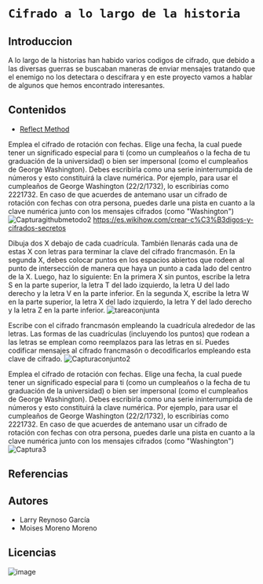 # `Cifrado a lo largo de la historia`

## Introduccion
A lo largo de la historias han habido varios codigos de cifrado, que debido a las diversas guerras se buscaban maneras de enviar mensajes tratando que el enemigo no los detectara o descifrara y en este proyecto vamos a hablar de algunos que hemos encontrado interesantes. 
## Contenidos 

- [Reflect Method](ReflectMethod/reflectmethod.md)



Emplea el cifrado de rotación con fechas. Elige una fecha, la cual puede tener un significado especial para ti (como un cumpleaños o la fecha de tu graduación de la universidad) o bien ser impersonal (como el cumpleaños de George Washington). Debes escribirla como una serie ininterrumpida de números y esto constituirá la clave numérica.
Por ejemplo, para usar el cumpleaños de George Washington (22/2/1732), lo escribirías como 2221732.
En caso de que acuerdes de antemano usar un cifrado de rotación con fechas con otra persona, puedes darle una pista en cuanto a la clave numérica junto con los mensajes cifrados (como "Washington")
![Capturagithubmetodo2](https://user-images.githubusercontent.com/114906901/197468526-118c939b-c7e0-4c51-abdc-1525fe7631f3.PNG)
https://es.wikihow.com/crear-c%C3%B3digos-y-cifrados-secretos


Dibuja dos X debajo de cada cuadrícula. También llenarás cada una de estas X con letras para terminar la clave del cifrado francmasón. En la segunda X, debes colocar puntos en los espacios abiertos que rodeen al punto de intersección de manera que haya un punto a cada lado del centro de la X. Luego, haz lo siguiente:
En la primera X sin puntos, escribe la letra S en la parte superior, la letra T del lado izquierdo, la letra U del lado derecho y la letra V en la parte inferior.
En la segunda X, escribe la letra W en la parte superior, la letra X del lado izquierdo, la letra Y del lado derecho y la letra Z en la parte inferior.
![tareaconjunta](https://user-images.githubusercontent.com/114906901/197953280-7047ea43-b410-47c2-8721-81d41f83437f.PNG)

Escribe con el cifrado francmasón empleando la cuadrícula alrededor de las letras. Las formas de las cuadrículas (incluyendo los puntos) que rodean a las letras se emplean como reemplazos para las letras en sí. Puedes codificar mensajes al cifrado francmasón o decodificarlos empleando esta clave de cifrado.
![Capturaconjunto2](https://user-images.githubusercontent.com/114906901/197953680-3a78f608-fa8e-4c6a-a7b0-878af4ca2c2c.PNG)

Emplea el cifrado de rotación con fechas. Elige una fecha, la cual puede tener un significado especial para ti (como un cumpleaños o la fecha de tu graduación de la universidad) o bien ser impersonal (como el cumpleaños de George Washington). Debes escribirla como una serie ininterrumpida de números y esto constituirá la clave numérica.
Por ejemplo, para usar el cumpleaños de George Washington (22/2/1732), lo escribirías como 2221732.
En caso de que acuerdes de antemano usar un cifrado de rotación con fechas con otra persona, puedes darle una pista en cuanto a la clave numérica junto con los mensajes cifrados (como "Washington")
![Captura3](https://user-images.githubusercontent.com/114906901/197953907-e0e04049-126b-4dab-8b4b-391fc31e8cfd.PNG)


## Referencias 

 
## Autores
- Larry Reynoso García
- Moises Moreno Moreno
## Licencias
![image](https://user-images.githubusercontent.com/114906861/197951221-8557fb78-d84a-4838-be47-1ef1b4a6e9c6.PNG)
